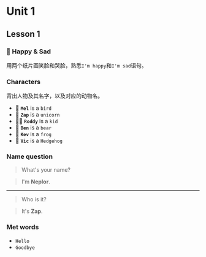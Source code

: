 Unit 1
===

## Lesson 1

### 🧶 Happy & Sad

用两个纸片画笑脸和哭脸，熟悉`I'm happy`和`I'm sad`语句。

### Characters

背出人物及其名字，以及对应的动物名。

- 🦉 **`Mel`** is a `bird`
- 🦄 **`Zap`** is a `unicorn`
- 👦🏻 **`Roddy`** is a `kid`
- 🐻 **`Ben`** is a `bear`
- 🐸 **`Kev`** is a `frog`
- 🦔 **`Vic`** is a `Hedgehog`

### Name question

> What's your name?

> I'm **Neplor**.

---

> Who is it?

> It's **Zap**.

### Met words

- `Hello`
- `Goodbye`
